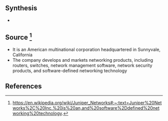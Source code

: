 ## Synthesis
- 
## Source [^1]
- It is an American multinational corporation headquartered in Sunnyvale, California
- The company develops and markets networking products, including routers, switches, network management software, network security products, and software-defined networking technology
## References

[^1]: https://en.wikipedia.org/wiki/Juniper_Networks#:~:text=Juniper%20Networks%2C%20Inc.%20is%20an,and%20software%2Ddefined%20networking%20technology.